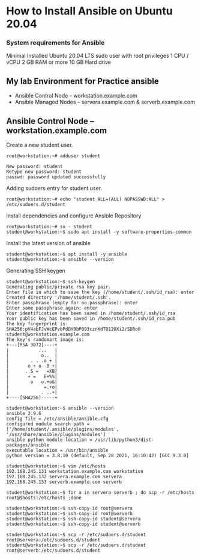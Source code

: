 # How to Install Ansible on Ubuntu 20.04

### System requirements for Ansible

Minimal Installed Ubuntu 20.04 LTS 
sudo user with root privileges
1 CPU / vCPU
2 GB RAM or more
10 GB Hard drive

## My lab Environment for Practice ansible

* Ansible Control Node – workstation.example.com 
* Ansible Managed Nodes – servera.example.com & serverb.example.com

## Ansible Control Node – workstation.example.com 
 
Create a new student user. 

    root@workstation:~# adduser student

    New password: student
    Retype new password: student
    passwd: password updated successfully

Adding sudoers entry for student user. 

    root@workstation:~# echo "student ALL=(ALL) NOPASSWD:ALL" > /etc/sudoers.d/student

Install dependencies and configure Ansible Repository

    root@workstation:~# su - student
    student@workstation:~$ sudo apt install -y software-properties-common

Install the latest version of ansible 

    student@workstation:~$ apt install -y ansible 
    student@workstation:~$ ansible --version

Generating SSH keygen 
    
    student@workstation:~$ ssh-keygen
    Generating public/private rsa key pair.
    Enter file in which to save the key (/home/student/.ssh/id_rsa): enter
    Created directory '/home/student/.ssh'.
    Enter passphrase (empty for no passphrase): enter
    Enter same passphrase again: enter
    Your identification has been saved in /home/student/.ssh/id_rsa
    Your public key has been saved in /home/student/.ssh/id_rsa.pub
    The key fingerprint is:
    SHA256:pV4abFJvWcEPvbPdDY0bP093cznKdTO12OXi2/SDRo0 student@workstation.example.com
    The key's randomart image is:
    +---[RSA 3072]----+
    |           ...   |
    |            o..  |
    |        . . .o + |
    |       o + o  B +|
    |      . S =   =XB|
    |       + =   E+%%|
    |        o   o.+o&|
    |             =.+o|
    |            . ..+|
    +----[SHA256]-----+

    student@workstation:~$ ansible --version
    ansible 2.9.6
    config file = /etc/ansible/ansible.cfg
    configured module search path = ['/home/student/.ansible/plugins/modules', '/usr/share/ansible/plugins/modules']
    ansible python module location = /usr/lib/python3/dist-packages/ansible
    executable location = /usr/bin/ansible
    python version = 3.8.10 (default, Sep 28 2021, 16:10:42) [GCC 9.3.0]

    student@workstation:~$ vim /etc/hosts 
    192.168.245.131 workstation.example.com workstation 
    192.168.245.132 servera.example.com servera 
    192.168.245.133 serverb.example.com serverb 

    student@workstation:~$ for a in servera serverb ; do scp -r /etc/hosts root@$hosts:/etc/hosts ;done

    student@workstation:~$ ssh-copy-id root@servera
    student@workstation:~$ ssh-copy-id root@serverb 
    student@workstation:~$ ssh-copy-id student@servera
    student@workstation:~$ ssh-copy-id student@serverb

    student@workstation:~$ scp -r /etc/sudoers.d/student root@servera:/etc/sudoers.d/student
    student@workstation:~$ scp -r /etc/sudoers.d/student root@serverb:/etc/sudoers.d/student